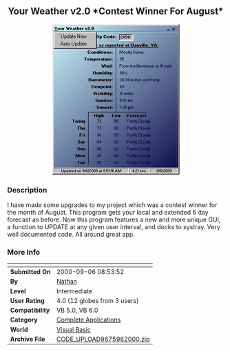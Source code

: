 ﻿<div align="center">

## Your Weather v2\.0 \*Contest Winner For August\*

<img src="PIC20009694421592.jpg">
</div>

### Description

I have made some upgrades to my project which was a contest winner for the month of August. This program gets your local and extended 6 day forecast as before. Now this program features a new and more unique GUI, a function to UPDATE at any given user interval, and docks to systray. Very well documented code. All around great app.
 
### More Info
 


<span>             |<span>
---                |---
**Submitted On**   |2000-09-06 08:53:52
**By**             |[Nathan](https://github.com/Planet-Source-Code/PSCIndex/blob/master/ByAuthor/nathan.md)
**Level**          |Intermediate
**User Rating**    |4.0 (12 globes from 3 users)
**Compatibility**  |VB 5\.0, VB 6\.0
**Category**       |[Complete Applications](https://github.com/Planet-Source-Code/PSCIndex/blob/master/ByCategory/complete-applications__1-27.md)
**World**          |[Visual Basic](https://github.com/Planet-Source-Code/PSCIndex/blob/master/ByWorld/visual-basic.md)
**Archive File**   |[CODE\_UPLOAD9675962000\.zip](https://github.com/Planet-Source-Code/nathan-your-weather-v2-0-contest-winner-for-august__1-11293/archive/master.zip)








